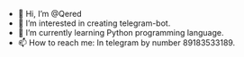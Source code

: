 - 👋 Hi, I’m @Qered
- 👀 I’m interested in creating telegram-bot.
- 🌱 I’m currently learning Python programming language.
- 📫 How to reach me: In telegram by number 89183533189.

<!---
Qered/Qered is a ✨ special ✨ repository because its `README.md` (this file) appears on your GitHub profile.
You can click the Preview link to take a look at your changes.
--->
